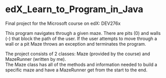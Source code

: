 # edX_Learn_to_Program_in_Java
Final project for the Microsoft course on edX: DEV276x


This program navigates through a given maze. There are pits (0) and walls (-) that block the path of the user. 
If the user attempts to move through a wall or a pit Maze throws an exception and terminates the program.

The project consists of 2 classes: Maze (provided by the course) and MazeRunner (written by me).  
The Maze class has all of the methods and information needed to build a specific maze and have a MazeRunner get from the start to the end.




